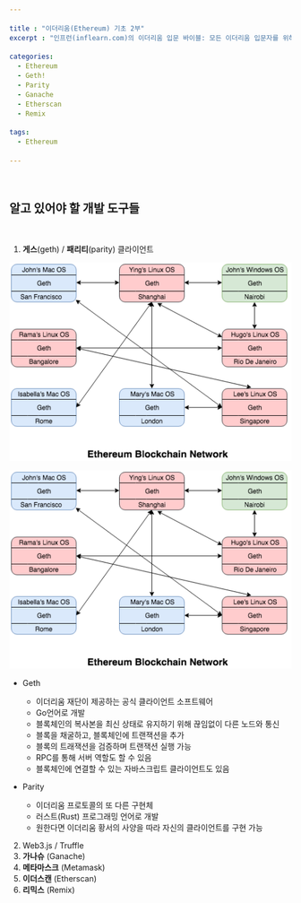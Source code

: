 ```yaml
---

title : "이더리움(Ethereum) 기초 2부"
excerpt : "인프런(inflearn.com)의 이더리움 입문 바이블: 모든 이더리움 입문자를 위하여를 수강하며 정리한 내용 2부. 이더리움에 관련된 알고 있어야 할 개발 도구들에 관해 다룬 포스팅"

categories:
  - Ethereum
  - Geth!
  - Parity
  - Ganache
  - Etherscan
  - Remix

tags:
  - Ethereum

---
```

<br/>

알고 있어야 할 개발 도구들   
------------------------

<br/>

1. **게스**(geth) / **패리티**(parity) 클라이언트   

![ss1](/assets/ss1.png)

<center><img src="/assets/ss1.png"></center>

  - Geth
    - 이더리움 재단이 제공하는 공식 클라이언트 소프트웨어
    - Go언어로 개발
    - 블록체인의 복사본을 최신 상태로 유지하기 위해 끊임없이 다른 노드와 통신
    - 블록을 채굴하고, 블록체인에 트랜잭션을 추가
    - 블록의 트래잭션을 검증하며 트랜잭션 실행 가능
    - RPC를 통해 서버 역할도 할 수 있음
    - 블록체인에 연결할 수 있는 자바스크립트 클라이언트도 있음   


  - Parity
    - 이더리움 프로토콜의 또 다른 구현체
    - 러스트(Rust) 프로그래밍 언어로 개발
    - 원한다면 이더리움 황서의 사양을 따라 자신의 클라이언트를 구현 가능   


2. Web3.js / Truffle
3. **가나슈** (Ganache)
4. **메타마스크** (Metamask)
5. **이더스캔** (Etherscan)
6. **리믹스** (Remix)
